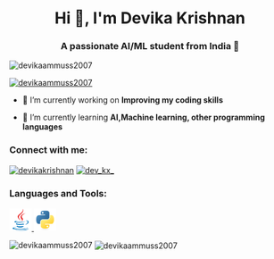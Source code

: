 <h1 align="center">Hi 👋, I'm Devika Krishnan</h1>
<h3 align="center">A passionate AI/ML student from India 🤖</h3>

<p align="left"> <img src="https://komarev.com/ghpvc/?username=devikaammuss2007&label=Profile%20views&color=0e75b6&style=flat" alt="devikaammuss2007" /> </p>

<p align="left"> <a href="https://github.com/ryo-ma/github-profile-trophy"><img src="https://github-profile-trophy.vercel.app/?username=devikaammuss2007" alt="devikaammuss2007" /></a> </p>

- 🔭 I’m currently working on **Improving my coding skills**

- 🌱 I’m currently learning **AI,Machine learning, other programming languages**

<h3 align="left">Connect with me:</h3>
<p align="left">
<a href="https://linkedin.com/in/devikakrishnan" target="blank"><img align="center" src="https://raw.githubusercontent.com/rahuldkjain/github-profile-readme-generator/master/src/images/icons/Social/linked-in-alt.svg" alt="devikakrishnan" height="30" width="40" /></a>
<a href="https://instagram.com/dev_kx_" target="blank"><img align="center" src="https://raw.githubusercontent.com/rahuldkjain/github-profile-readme-generator/master/src/images/icons/Social/instagram.svg" alt="dev_kx_" height="30" width="40" /></a>
</p>

<h3 align="left">Languages and Tools:</h3>
<p align="left"> <a href="https://www.java.com" target="_blank" rel="noreferrer"> <img src="https://raw.githubusercontent.com/devicons/devicon/master/icons/java/java-original.svg" alt="java" width="40" height="40"/> </a> <a href="https://www.python.org" target="_blank" rel="noreferrer"> <img src="https://raw.githubusercontent.com/devicons/devicon/master/icons/python/python-original.svg" alt="python" width="40" height="40"/> </a> </p>

<p><img align="left" src="https://github-readme-stats.vercel.app/api/top-langs?username=devikaammuss2007&show_icons=true&locale=en&layout=compact" alt="devikaammuss2007" /></p>

<p>&nbsp;<img align="center" src="https://github-readme-stats.vercel.app/api?username=devikaammuss2007&show_icons=true&locale=en" alt="devikaammuss2007" /></p>
